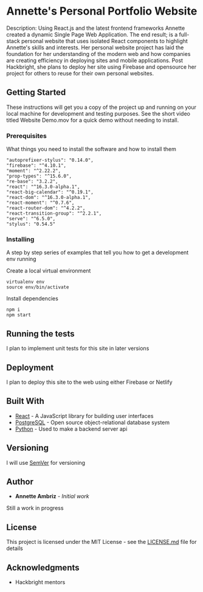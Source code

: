 # Annette's Personal Portfolio Website

Description: Using React.js and the latest frontend frameworks Annette created a dynamic Single Page Web Application.
The end result; is a full-stack personal website that uses isolated React components to highlight Annette's skills and interests. Her personal website project has laid the foundation for her understanding of the modern web and how companies are creating efficiency in deploying sites and mobile applications. Post Hackbright, she plans to deploy her site using Firebase and opensource her project for others to reuse for their own personal websites.

## Getting Started

These instructions will get you a copy of the project up and running on your local machine for development and testing purposes. See the short video titled Website Demo.mov for a quick demo without needing to install.

### Prerequisites

What things you need to install the software and how to install them

```
"autoprefixer-stylus": "0.14.0",
"firebase": "^4.10.1",
"moment": "^2.22.2",
"prop-types": "^15.6.0",
"re-base": "3.2.2",
"react": "^16.3.0-alpha.1",
"react-big-calendar": "^0.19.1",
"react-dom": "^16.3.0-alpha.1",
"react-moment": "^0.7.6",
"react-router-dom": "^4.2.2",
"react-transition-group": "^2.2.1",
"serve": "^6.5.0",
"stylus": "0.54.5"

```

### Installing

A step by step series of examples that tell you how to get a development env running

Create a local virtual environment

```
virtualenv env
source env/bin/activate
```

Install dependencies

```
npm i
npm start
```

## Running the tests

I plan to implement unit tests for this site in later versions


## Deployment

I plan to deploy this site to the web using either Firebase or Netlify

## Built With

* [React](https://reactjs.org/) - A JavaScript library for building user interfaces
* [PostgreSQL](https://www.postgresql.org/rn) - Open source object-relational database system
* [Python](https://www.python.org/) - Used to make a backend server api

## Versioning

I will use [SemVer](http://semver.org/) for versioning

## Author

* **Annette Ambriz** - *Initial work*

Still a work in progress

## License

This project is licensed under the MIT License - see the [LICENSE.md](LICENSE.md) file for details

## Acknowledgments

* Hackbright mentors

